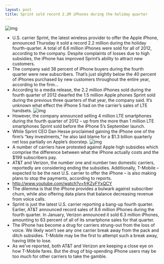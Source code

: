 ```yaml
---
layout: post
title: Sprint sold record 2.2M iPhones during the holiday quarter
---
```

![img](http://media.idownloadblog.com/wp-content/uploads/2011/11/SprintiPhone4S.jpg)
* U.S. carrier Sprint, the latest wireless provider to offer the Apple iPhone, announced Thursday it sold a record 2.2 million during the holiday fourth-quarter. A total of 6.6 million iPhones were sold for all of 2012, according to the company. Despite complaints of losses due to high subsidies, the iPhone has improved Sprint’s ability to attract new customers.
* The company said 38 percent of iPhone buyers during the fourth quarter were new subscribers. That’s just slightly below the 40 percent of iPhones purchased by new customers throughout the entire year, according to the firm… 
* According to a media release, the 2.2 million iPhones sold during the fourth quarter of 2012 dwarfed the 1.5 million Apple phones Sprint sold during the previous three quarters of that year, the company said. It’s unknown what effect the iPhone 5 had on the carrier’s sales of LTE handsets.
![img](http://media.idownloadblog.com/wp-content/uploads/2013/02/Sprint-Q412-slide-002.jpg)
* However, the company announced selling 4 million LTE smartphones during the fourth quarter of 2012 – up from the more than 1 million LTE smartphones Sprint sold before the iPhone 5’s September launch.
* While Sprint CEO Dan Hesse proclaimed gaining the iPhone one of the firm’s “key investments,” he also laid blame for a $1.3 billion quarterly net loss partially on Apple’s doorstep.
![img](http://media.idownloadblog.com/wp-content/uploads/2013/02/Sprint-Q412-slide-001.jpg)
* A number of carriers have protested against Apple high subsidies which comprise the difference between what the iPhone actually costs and the $199 subscribers pay.
* AT&T and Verizon, the number one and number two domestic carriers, reportedly are considering ending the subsidies. Additionally, T-Mobile – expected to be the next U.S. carrier to offer the iPhone – is also making plans to stop the payments, according to reports.
* http://www.youtube.com/watch?v=frKZyFYxQCY
* The dilemma is that the iPhone provides a bulwark against subscriber churn, while also offering data plans that balance decreasing revenue from voice calls.
* Sprint is just the latest U.S. carrier reporting a bang-up fourth quarter. Earlier, AT&T announced record sales of 8.6 million iPhones during the fourth quarter. In January, Verizon announced it sold 6.3 million iPhones, amounting to 63 percent of all of its smartphone sales for that quarter.
* The iPhone has become a drug for carriers strung-out from the loss of voice. We likely won’t see any one carrier break away from the pack and ditch subsidies. T-Mobile may be the first to attempt such a break away, having little to lose.
* As we’ve reported, both AT&T and Verizon are keeping a close eye on how T-Mobile fares. But the drug of big-spending iPhone users may be too much for other carriers to take the gamble.


